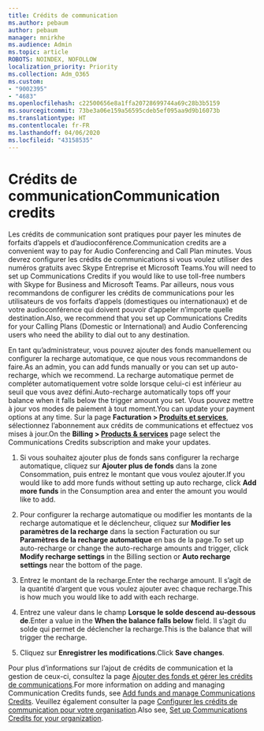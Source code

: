 ```yaml
---
title: Crédits de communication
ms.author: pebaum
author: pebaum
manager: mnirkhe
ms.audience: Admin
ms.topic: article
ROBOTS: NOINDEX, NOFOLLOW
localization_priority: Priority
ms.collection: Adm_O365
ms.custom:
- "9002395"
- "4683"
ms.openlocfilehash: c22500656e8a1ffa20728699744a69c28b3b5159
ms.sourcegitcommit: 73be3a06e159a56595cdeb5ef095aa9d9b16073b
ms.translationtype: HT
ms.contentlocale: fr-FR
ms.lasthandoff: 04/06/2020
ms.locfileid: "43158535"
---
```

# <a name="communication-credits"></a><span data-ttu-id="4eb42-102">Crédits de communication</span><span class="sxs-lookup"><span data-stu-id="4eb42-102">Communication credits</span></span>

<span data-ttu-id="4eb42-103">Les crédits de communication sont pratiques pour payer les minutes de forfaits d’appels et d’audioconférence.</span><span class="sxs-lookup"><span data-stu-id="4eb42-103">Communication credits are a convenient way to pay for Audio Conferencing and Call Plan minutes.</span></span>  <span data-ttu-id="4eb42-104">Vous devrez configurer les crédits de communications si vous voulez utiliser des numéros gratuits avec Skype Entreprise et Microsoft Teams.</span><span class="sxs-lookup"><span data-stu-id="4eb42-104">You will need to set up Communications Credits if you would like to use toll-free numbers with Skype for Business and Microsoft Teams.</span></span>  <span data-ttu-id="4eb42-105">Par ailleurs, nous vous recommandons de configurer les crédits de communications pour les utilisateurs de vos forfaits d’appels (domestiques ou internationaux) et de votre audioconférence qui doivent pouvoir d’appeler n’importe quelle destination.</span><span class="sxs-lookup"><span data-stu-id="4eb42-105">Also, we recommend that you set up Communications Credits for your Calling Plans (Domestic or International) and Audio Conferencing users who need the ability to dial out to any destination.</span></span>

<span data-ttu-id="4eb42-106">En tant qu’administrateur, vous pouvez ajouter des fonds manuellement ou configurer la recharge automatique, ce que nous vous recommandons de faire.</span><span class="sxs-lookup"><span data-stu-id="4eb42-106">As an admin, you can add funds manually or you can set up auto-recharge, which we recommend.</span></span>  <span data-ttu-id="4eb42-107">La recharge automatique permet de compléter automatiquement votre solde lorsque celui-ci est inférieur au seuil que vous avez défini.</span><span class="sxs-lookup"><span data-stu-id="4eb42-107">Auto-recharge automatically tops off your balance when it falls below the trigger amount you set.</span></span>  <span data-ttu-id="4eb42-108">Vous pouvez mettre à jour vos modes de paiement à tout moment.</span><span class="sxs-lookup"><span data-stu-id="4eb42-108">You can update your payment options at any time.</span></span> <span data-ttu-id="4eb42-109">Sur la page **Facturation > [Produits et services](https://go.microsoft.com/fwlink/p/?linkid=842054)**, sélectionnez l’abonnement aux crédits de communications et effectuez vos mises à jour.</span><span class="sxs-lookup"><span data-stu-id="4eb42-109">On the **Billing > [Products & services](https://go.microsoft.com/fwlink/p/?linkid=842054)** page select the Communications Credits subscription and make your updates.</span></span>

1. <span data-ttu-id="4eb42-110">Si vous souhaitez ajouter plus de fonds sans configurer la recharge automatique, cliquez sur **Ajouter plus de fonds** dans la zone Consommation, puis entrez le montant que vous voulez ajouter.</span><span class="sxs-lookup"><span data-stu-id="4eb42-110">If you would like to add more funds without setting up auto recharge, click **Add more funds** in the Consumption area and enter the amount you would like to add.</span></span>

2. <span data-ttu-id="4eb42-111">Pour configurer la recharge automatique ou modifier les montants de la recharge automatique et le déclencheur, cliquez sur **Modifier les paramètres de la recharge** dans la section Facturation ou sur **Paramètres de la recharge automatique** en bas de la page.</span><span class="sxs-lookup"><span data-stu-id="4eb42-111">To set up auto-recharge or change the auto-recharge amounts and trigger, click **Modify recharge settings** in the Billing section or **Auto recharge settings** near the bottom of the page.</span></span>  

3. <span data-ttu-id="4eb42-112">Entrez le montant de la recharge.</span><span class="sxs-lookup"><span data-stu-id="4eb42-112">Enter the recharge amount.</span></span>  <span data-ttu-id="4eb42-113">Il s’agit de la quantité d’argent que vous voulez ajouter avec chaque recharge.</span><span class="sxs-lookup"><span data-stu-id="4eb42-113">This is how much you would like to add with each recharge.</span></span>  

4. <span data-ttu-id="4eb42-114">Entrez une valeur dans le champ **Lorsque le solde descend au-dessous de**.</span><span class="sxs-lookup"><span data-stu-id="4eb42-114">Enter a value in the **When the balance falls below** field.</span></span>  <span data-ttu-id="4eb42-115">Il s’agit du solde qui permet de déclencher la recharge.</span><span class="sxs-lookup"><span data-stu-id="4eb42-115">This is the balance that will trigger the recharge.</span></span>

5. <span data-ttu-id="4eb42-116">Cliquez sur **Enregistrer les modifications**.</span><span class="sxs-lookup"><span data-stu-id="4eb42-116">Click **Save changes**.</span></span>

<span data-ttu-id="4eb42-117">Pour plus d’informations sur l’ajout de crédits de communication et la gestion de ceux-ci, consultez la page [Ajouter des fonds et gérer les crédits de communications](https://docs.microsoft.com/microsoftteams/add-funds-and-manage-communications-credits).</span><span class="sxs-lookup"><span data-stu-id="4eb42-117">For more information on adding and managing Communication Credits funds, see [Add funds and manage Communications Credits](https://docs.microsoft.com/microsoftteams/add-funds-and-manage-communications-credits).</span></span> <span data-ttu-id="4eb42-118">Veuillez également consulter la page [Configurer les crédits de communication pour votre organisation](https://docs.microsoft.com/microsoftteams/set-up-communications-credits-for-your-organization).</span><span class="sxs-lookup"><span data-stu-id="4eb42-118">Also see, [Set up Communications Credits for your organization](https://docs.microsoft.com/microsoftteams/set-up-communications-credits-for-your-organization).</span></span>
